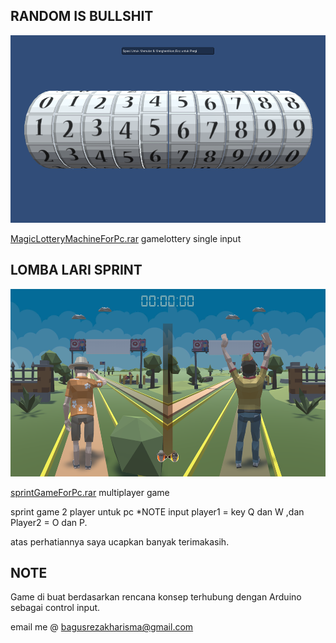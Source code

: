 


## RANDOM IS BULLSHIT

<img src="https://github.com/abe673/portofolioGame/blob/main/lottery.png?raw=true" height="300">

[MagicLotteryMachineForPc.rar](https://drive.google.com/file/d/1JSYZearfJlkCR8DJR1th8YI0c1NKkc7r/view?usp=sharing) gamelottery single input

## LOMBA LARI SPRINT

<img src="https://github.com/abe673/portofolioGame/blob/main/sprintgame.png?raw=true" height="300">

[sprintGameForPc.rar](https://drive.google.com/file/d/1pMEBcGTR22-df0VQXjelT7RjrZ4OrSDO/view?usp=sharing) multiplayer game

sprint game 2 player untuk pc *NOTE input player1 = key Q dan W ,dan Player2 = O dan P.


atas perhatiannya saya ucapkan banyak terimakasih.

## NOTE

Game di buat berdasarkan rencana konsep terhubung dengan Arduino sebagai control input.

email me @ [bagusrezakharisma@gmail.com](bagusrezakharisma@gmail.com)






